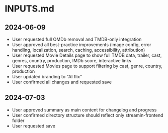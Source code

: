# INPUTS.md

## 2024-06-09
- User requested full OMDb removal and TMDB-only integration
- User approved all best-practice improvements (image config, error handling, localization, search, caching, accessibility, attribution)
- User requested Movie Details page to show full TMDB data, trailer, cast, genres, country, production, IMDb score, interactive links
- User requested Movies page to support filtering by cast, genre, country, production
- User updated branding to "AI flix"
- User confirmed all changes and requested save 

## 2024-07-03
- User approved summary as main content for changelog and progress
- User confirmed directory structure should reflect only streamin-frontend folder
- User requested save 